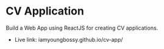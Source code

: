# CV Application
Build a Web App using ReactJS for creating CV applications.
* Live link: iamyoungbossy.github.io/cv-app/
